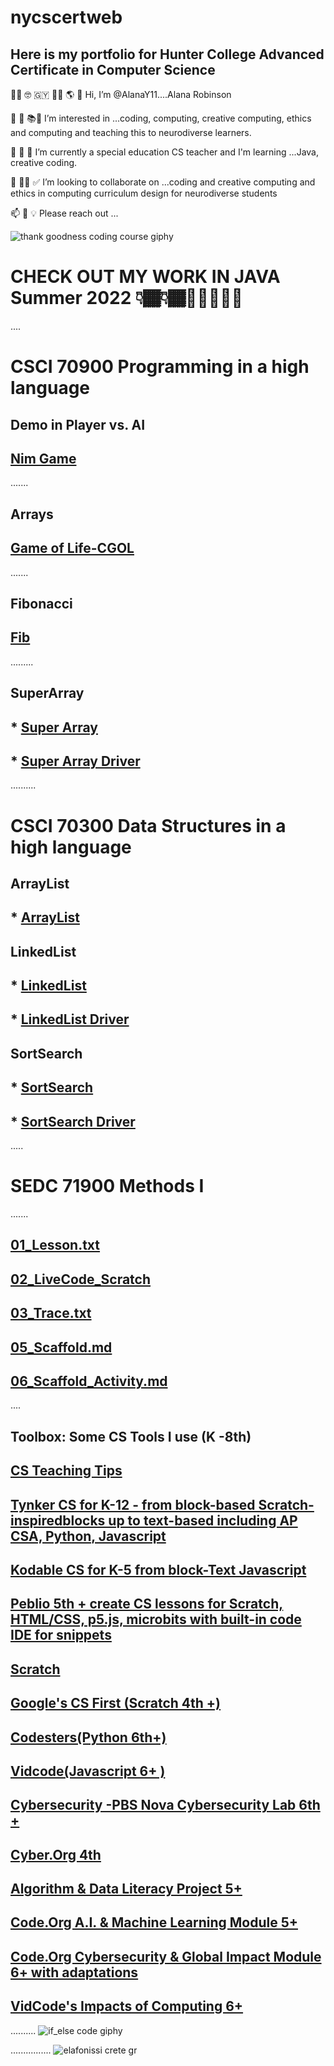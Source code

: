 
# nycscertweb  

## Here is my portfolio for Hunter College Advanced Certificate in Computer Science

👋🏽 🤓 🇬🇾 💃🏽 🌎 💝 Hi, I’m @AlanaY11....Alana Robinson

👀 🐝 📚🧠 I’m interested in ...coding, computing, creative computing, ethics and computing and teaching this to neurodiverse learners.

🌱 🌼 🌺 I’m currently a special education CS teacher and I'm learning ...Java, creative coding.

💞️ 👊🏽 ✅ I’m looking to collaborate on ...coding and creative computing and ethics in computing curriculum design for neurodiverse students

📫 🤩 💡 Please reach out ...

![thank goodness coding course giphy](https://user-images.githubusercontent.com/17364335/180868175-25b3d45a-9cf1-42ff-83f2-1658622d86ca.gif)

# CHECK OUT MY WORK IN JAVA Summer 2022 👇🏾👇🏾🎥👀💫💃🏽

....
# CSCI 70900 Programming in a high language
## Demo in Player vs. AI
## [Nim Game](https://github.com/hunter-teacher-cert/cohort-3-summer-work-AlanaY11/blob/master/programming/1/Nim.java) 
.......
## Arrays 
## [Game of Life-CGOL](https://github.com/hunter-teacher-cert/cohort-3-summer-work-AlanaY11/blob/master/programming/3/Cgol.java)
.......
## Fibonacci 
## [Fib](https://github.com/hunter-teacher-cert/cohort-3-summer-work-AlanaY11/blob/master/programming/5/Fib.java)
.........
## SuperArray
## * [Super Array](https://github.com/hunter-teacher-cert/cohort-3-summer-work-AlanaY11/blob/master/programming/6/sa/SuperArray.java)
## * [Super Array Driver](https://github.com/hunter-teacher-cert/cohort-3-summer-work-AlanaY11/blob/master/programming/6/sa/SuperArrayDriver.java)
..........

# CSCI 70300 Data Structures in a high language

## ArrayList
## * [ArrayList](https://github.com/hunter-teacher-cert/cohort-3-summer-work-AlanaY11/blob/master/ds/arraylists/AlPractice.java)

## LinkedList
## * [LinkedList](https://github.com/hunter-teacher-cert/cohort-3-summer-work-AlanaY11/blob/master/ds/linkedlists/LinkedList.java)
## * [LinkedList Driver](https://github.com/hunter-teacher-cert/cohort-3-summer-work-AlanaY11/blob/master/ds/linkedlists/Driver.java)

## SortSearch
## * [SortSearch](https://github.com/hunter-teacher-cert/cohort-3-summer-work-AlanaY11/blob/master/ds/sorting/SortSearch.java)
## * [SortSearch Driver](https://github.com/hunter-teacher-cert/cohort-3-summer-work-AlanaY11/blob/master/ds/sorting/SortSearchDriver.java)
.....

# SEDC 71900 Methods I
.......
## [01_Lesson.txt](https://github.com/hunter-teacher-cert/cohort-3-summer-work-AlanaY11/blob/master/methods/01_lesson.txt)
## [02_LiveCode_Scratch](https://github.com/hunter-teacher-cert/cohort-3-summer-work-AlanaY11/blob/master/methods/02_livecode_Scratch.Team1.7.18.22.png)
## [03_Trace.txt](https://github.com/hunter-teacher-cert/cohort-3-summer-work-AlanaY11/blob/master/methods/03_trace.txt)
## [05_Scaffold.md](https://github.com/hunter-teacher-cert/cohort-3-summer-work-AlanaY11/blob/master/methods/05_scaffold.md)
## [06_Scaffold_Activity.md](https://github.com/hunter-teacher-cert/cohort-3-summer-work-AlanaY11/blob/master/methods/06_scaffold_activity.md)
....
## Toolbox: Some CS Tools I use (K -8th)
## [CS Teaching Tips](https://www.csteachingtips.org/)
## [Tynker CS for K-12 - from block-based Scratch-inspiredblocks up to text-based including AP CSA, Python, Javascript](https://www.tynker.com/)
## [Kodable CS for K-5 from block-Text Javascript](https://www.kodable.com)
## [Peblio 5th + create CS lessons for Scratch, HTML/CSS, p5.js, microbits with built-in code IDE for snippets](https://www.peblio.co/)
## [Scratch](https://scratch.mit.edu/)
## [Google's CS First (Scratch 4th +)](https://csfirst.withgoogle.com/s/en/home?utm_source=google&utm_medium=cpc&utm_campaign=-69.99-60%25HMG--cce-ins-&src=cpc-google--69.99-60%25HMG--cce-ins-&utm_term=cs_first&gclid=Cj0KCQjw_viWBhD8ARIsAH1mCd7Ku-DJv_yFWSPtCqXCb_a-h5sYMA5j5GOQH1MQTZ4EUaCVOe1yz-4aAqNzEALw_wcB)
## [Codesters(Python 6th+)](https://www.codesters.com/?lang=en)
## [Vidcode(Javascript 6+ )](https://www.vidcode.com/)
## [Cybersecurity -PBS Nova Cybersecurity Lab 6th +](https://www.pbs.org/wgbh/nova/labs/lab/cyber/)
## [Cyber.Org 4th](https://cyber.org/)
## [Algorithm & Data Literacy Project 5+](https://algorithmliteracy.org/)
## [Code.Org A.I. & Machine Learning Module 5+](https://studio.code.org/s/csd7-2021?section_id=3875654)
## [Code.Org Cybersecurity & Global Impact Module 6+ with adaptations](https://studio.code.org/s/csp10-2022?section_id=3875654)
## [VidCode's Impacts of Computing 6+](https://about.vidcode.com/core-concept-impacts-of-computing)
..........
![if_else code giphy](https://user-images.githubusercontent.com/17364335/180868242-885a3600-f4a9-48df-aed3-80c070730beb.gif)

................
![elafonissi crete gr](https://user-images.githubusercontent.com/17364335/180577561-19e19c06-555f-451d-a1af-fa64e8fd6951.jpeg)
